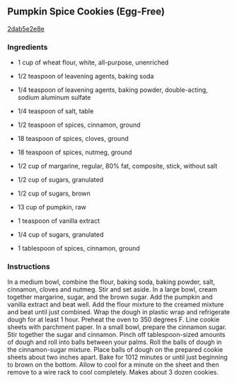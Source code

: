 ## Pumpkin Spice Cookies (Egg-Free)

[2dab5e2e8e](http://tastykitchen.com/recipes/desserts/pumpkin-spice-cookies-egg-free/)

### Ingredients

 - 1 cup of wheat flour, white, all-purpose, unenriched

 - 1/2 teaspoon of leavening agents, baking soda

 - 1/4 teaspoon of leavening agents, baking powder, double-acting, sodium aluminum sulfate

 - 1/4 teaspoon of salt, table

 - 1/2 teaspoon of spices, cinnamon, ground

 - 18 teaspoon of spices, cloves, ground

 - 18 teaspoon of spices, nutmeg, ground

 - 1/2 cup of margarine, regular, 80% fat, composite, stick, without salt

 - 1/2 cup of sugars, granulated

 - 1/2 cup of sugars, brown

 - 13 cup of pumpkin, raw

 - 1 teaspoon of vanilla extract

 - 1/4 cup of sugars, granulated

 - 1 tablespoon of spices, cinnamon, ground

### Instructions

In a medium bowl, combine the flour, baking soda, baking powder, salt, cinnamon, cloves and nutmeg. Stir and set aside. In a large bowl, cream together margarine, sugar, and the brown sugar. Add the pumpkin and vanilla extract and beat well. Add the flour mixture to the creamed mixture and beat until just combined. Wrap the dough in plastic wrap and refrigerate dough for at least 1 hour. Preheat the oven to 350 degrees F. Line cookie sheets with parchment paper. In a small bowl, prepare the cinnamon sugar. Stir together the sugar and cinnamon. Pinch off tablespoon-sized amounts of dough and roll into balls between your palms. Roll the balls of dough in the cinnamon-sugar mixture. Place balls of dough on the prepared cookie sheets about two inches apart. Bake for 1012 minutes or until just beginning to brown on the bottom. Allow to cool for a minute on the sheet and then remove to a wire rack to cool completely. Makes about 3 dozen cookies.